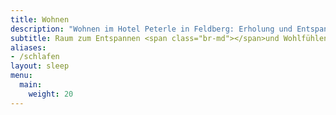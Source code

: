 ```yaml
---
title: Wohnen
description: "Wohnen im Hotel Peterle in Feldberg: Erholung und Entspannung in schönen Zimmern mit besonderen Ausstattungsmerkmalen."
subtitle: Raum zum Entspannen <span class="br-md"></span>und Wohlfühlen
aliases:
- /schlafen
layout: sleep
menu:
  main:
    weight: 20
---
```

